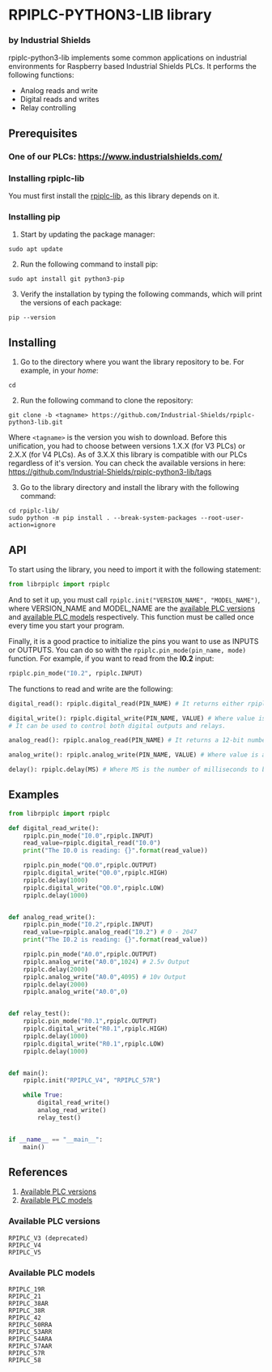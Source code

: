 # RPIPLC-PYTHON3-LIB library

### by Industrial Shields
rpiplc-python3-lib implements some common applications on industrial environments for Raspberry based Industrial Shields PLCs. It performs the following functions:
* Analog reads and write
* Digital reads and writes
* Relay controlling


## Prerequisites

### One of our PLCs: https://www.industrialshields.com/


### Installing rpiplc-lib

You must first install the [rpiplc-lib](https://github.com/Industrial-Shields/rpiplc-lib), as this library depends on it.


### Installing pip

1. Start by updating the package manager:
```
sudo apt update
```

2. Run the following command to install pip:
```
sudo apt install git python3-pip
```

3. Verify the installation by typing the following commands, which will print the versions of each package:
```
pip --version
```



## Installing

1. Go to the directory where you want the library repository to be. For example, in your *home*:
```
cd
```

2. Run the following command to clone the repository:
```
git clone -b <tagname> https://github.com/Industrial-Shields/rpiplc-python3-lib.git
```
Where `<tagname>` is the version you wish to download. Before this unification, you had to choose between versions 1.X.X (for V3 PLCs) or 2.X.X (for V4 PLCs). As of 3.X.X this library is compatible with our PLCs regardless of it's version.
You can check the available versions in here: https://github.com/Industrial-Shields/rpiplc-python3-lib/tags

3. Go to the library directory and install the library with the following command:
```
cd rpiplc-lib/
sudo python -m pip install . --break-system-packages --root-user-action=ignore
```


## API
To start using the library, you need to import it with the following statement:
``` python
from librpiplc import rpiplc
```

And to set it up, you must call `rpiplc.init("VERSION_NAME", "MODEL_NAME")`, where VERSION_NAME and MODEL_NAME are the [available PLC versions](#available-versions) and [available PLC models](#available-models) respectively. This function must be called once every time you start your program.

Finally, it is a good practice to initialize the pins you want to use as INPUTS or OUTPUTS. You can do so with the `rpiplc.pin_mode(pin_name, mode)` function. For example, if you want to read from the **I0.2** input:
``` python
rpiplc.pin_mode("I0.2", rpiplc.INPUT)
```

The functions to read and write are the following:
``` python
digital_read(): rpiplc.digital_read(PIN_NAME) # It returns either rpiplc.HIGH (enabled) or rpiplc.LOW (disabled)

digital_write(): rpiplc.digital_write(PIN_NAME, VALUE) # Where value is either rpiplc.HIGH (enabled) or rpiplc.LOW (disabled)
# It can be used to control both digital outputs and relays.

analog_read(): rpiplc.analog_read(PIN_NAME) # It returns a 12-bit number that goes from 0 to 4095 (0 to 10V)

analog_write(): rpiplc.analog_write(PIN_NAME, VALUE) # Where value is a 12-bit number that goes from 0 to 4095 (0 to 10V)

delay(): rpiplc.delay(MS) # Where MS is the number of milliseconds to block the execution before continuing
```



## Examples

``` python
from librpiplc import rpiplc

def digital_read_write():
	rpiplc.pin_mode("I0.0",rpiplc.INPUT)
	read_value=rpiplc.digital_read("I0.0")
	print("The I0.0 is reading: {}".format(read_value))

	rpiplc.pin_mode("Q0.0",rpiplc.OUTPUT)
	rpiplc.digital_write("Q0.0",rpiplc.HIGH)
	rpiplc.delay(1000)
	rpiplc.digital_write("Q0.0",rpiplc.LOW)
	rpiplc.delay(1000)


def analog_read_write():
	rpiplc.pin_mode("I0.2",rpiplc.INPUT)
	read_value=rpiplc.analog_read("I0.2") # 0 - 2047
	print("The I0.2 is reading: {}".format(read_value))

	rpiplc.pin_mode("A0.0",rpiplc.OUTPUT)
	rpiplc.analog_write("A0.0",1024) # 2.5v Output
	rpiplc.delay(2000)
	rpiplc.analog_write("A0.0",4095) # 10v Output
	rpiplc.delay(2000)
	rpiplc.analog_write("A0.0",0)


def relay_test():
	rpiplc.pin_mode("R0.1",rpiplc.OUTPUT)
	rpiplc.digital_write("R0.1",rpiplc.HIGH)
	rpiplc.delay(1000)
	rpiplc.digital_write("R0.1",rpiplc.LOW)
	rpiplc.delay(1000)


def main():
	rpiplc.init("RPIPLC_V4", "RPIPLC_57R")

	while True:
		digital_read_write()
		analog_read_write()
		relay_test()


if __name__ == "__main__":
    main()
```



## References

1. [Available PLC versions](#available-versions)
1. [Available PLC models](#available-models)



### <a name="available-versions"></a>Available PLC versions
```
RPIPLC_V3 (deprecated)
RPIPLC_V4
RPIPLC_V5
```


### <a name="available-models"></a>Available PLC models
```
RPIPLC_19R
RPIPLC_21
RPIPLC_38AR
RPIPLC_38R
RPIPLC_42
RPIPLC_50RRA
RPIPLC_53ARR
RPIPLC_54ARA
RPIPLC_57AAR
RPIPLC_57R
RPIPLC_58
```
